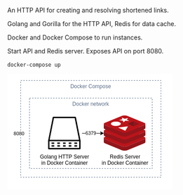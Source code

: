 An HTTP API for creating and resolving shortened links.

Golang and Gorilla for the HTTP API, Redis for data cache.

Docker and Docker Compose to run instances.

Start API and Redis server. Exposes API on port 8080.
```
docker-compose up
```

![diagram](./images/diagram.png)